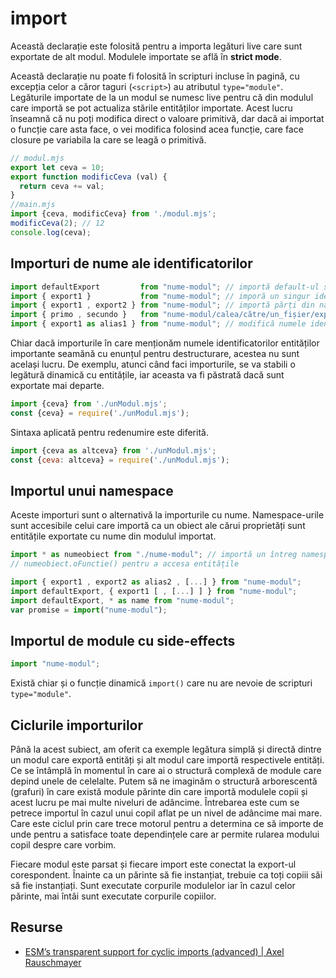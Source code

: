 # import

Această declarație este folosită pentru a importa legături live care sunt exportate de alt modul. Modulele importate se află în **strict mode**.

Această declarație nu poate fi folosită în scripturi incluse în pagină, cu excepția celor a căror taguri (`<script>`) au atributul `type="module"`. Legăturile importate de la un modul se numesc live pentru că din modulul care importă se pot actualiza stările entităților importate. Acest lucru înseamnă că nu poți modifica direct o valoare primitivă, dar dacă ai importat o funcție care asta face, o vei modifica folosind acea funcție, care face closure pe variabila la care se leagă o primitivă.

```javascript
// modul.mjs
export let ceva = 10;
export function modificCeva (val) {
  return ceva += val;
}
//main.mjs
import {ceva, modificCeva} from './modul.mjs';
modificCeva(2); // 12
console.log(ceva);
```

## Importuri de nume ale identificatorilor

```javascript
import defaultExport         from "nume-modul"; // importă default-ul sub ce nume dorești
import { export1 }           from "nume-modul"; // imporă un singur identificator din modulul dorit
import { export1 , export2 } from "nume-modul"; // importă părți din namespace
import { primo , secundo }   from "nume-modul/calea/către/un_fișier/exportat/nume_fișier"; // importă dintr-un modul din adâncime
import { export1 as alias1 } from "nume-modul"; // modifică numele identificatorilor
```

Chiar dacă importurile în care menționăm numele identificatorilor entităților importante seamănă cu enunțul pentru destructurare, acestea nu sunt același lucru. De exemplu, atunci când faci importurile, se va stabili o legătură dinamică cu entitățile, iar aceasta va fi păstrată dacă sunt exportate mai departe.

```javascript
import {ceva} from './unModul.mjs';
const {ceva} = require('./unModul.mjs');
```

Sintaxa aplicată pentru redenumire este diferită.

```javascript
import {ceva as altceva} from './unModul.mjs';
const {ceva: altceva} = require('./unModul.mjs');
```

## Importul unui namespace

Aceste importuri sunt o alternativă la importurile cu nume. Namespace-urile sunt accesibile celui care importă ca un obiect ale cărui proprietăți sunt entitățile exportate cu nume din modulul importat.

```javascript
import * as numeobiect from "./nume-modul"; // importă un întreg namespace
// numeobiect.oFunctie() pentru a accesa entitățile
```

```javascript
import { export1 , export2 as alias2 , [...] } from "nume-modul";
import defaultExport, { export1 [ , [...] ] } from "nume-modul";
import defaultExport, * as name from "nume-modul";
var promise = import("nume-modul");
```

## Importul de module cu side-effects

```javascript
import "nume-modul";
```

Există chiar și o funcție dinamică `import()` care nu are nevoie de scripturi `type="module"`.

## Ciclurile importurilor

Până la acest subiect, am oferit ca exemple legătura simplă și directă dintre un modul care exportă entități și alt modul care importă respectivele entități. Ce se întâmplă în momentul în care ai o structură complexă de module care depind unele de celelalte. Putem să ne imaginăm o structură arborescentă (grafuri) în care există module părinte din care importă modulele copii și acest lucru pe mai multe niveluri de adâncime. Întrebarea este cum se petrece importul în cazul unui copil aflat pe un nivel de adâncime mai mare. Care este ciclul prin care trece motorul pentru a determina ce să importe de unde pentru a satisface toate dependințele care ar permite rularea modului copil despre care vorbim.

Fiecare modul este parsat și fiecare import este conectat la export-ul corespondent.
Înainte ca un părinte să fie instanțiat, trebuie ca toți copiii săi să fie instanțiați.
Sunt executate corpurile modulelor iar în cazul celor părinte, mai întâi sunt executate corpurile copiilor.

## Resurse

- [ESM’s transparent support for cyclic imports (advanced) | Axel Rauschmayer](https://exploringjs.com/impatient-js/ch_modules.html#esms-transparent-support-for-cyclic-imports-advanced)
